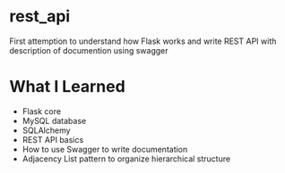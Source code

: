 # rest_api
First attemption to understand how Flask works and write REST API with description of documention using swagger

# What I Learned
- Flask core
- MySQL database
- SQLAlchemy
- REST API basics
- How to use Swagger to write documentation
- Adjacency List pattern to organize hierarchical structure
